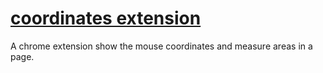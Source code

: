 # [coordinates extension](https://chrome.google.com/webstore/detail/coordinates/bpflbjmbfccblbhlcmlgkajdpoiepmkd?utm_source=chrome-ntp-icon)

A chrome extension show the mouse coordinates and measure areas in a page.

